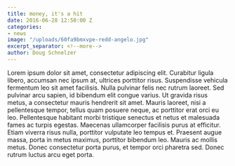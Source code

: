 ```yaml
---
title: money, it's a hit
date: 2016-06-28 12:50:00 Z
categories:
- news
image: "/uploads/60fa9bmxvpe-redd-angelo.jpg"
excerpt_separator: <!--more-->
author: Doug Schnelzer
---
```


Lorem ipsum dolor sit amet, consectetur adipiscing elit. Curabitur ligula libero, accumsan nec ipsum at, 
ultrices porttitor risus. Suspendisse vehicula fermentum leo sit amet facilisis. Nulla pulvinar felis nec 
rutrum laoreet. Sed pulvinar arcu sapien, id bibendum elit congue varius. Ut gravida risus metus, a consectetur 
mauris hendrerit sit amet. Mauris laoreet, nisi a pellentesque <!--more--> tempor, tellus quam posuere neque, ac porttitor 
erat orci eu leo. Pellentesque habitant morbi tristique senectus et netus et malesuada fames ac turpis 
egestas. Maecenas ullamcorper facilisis purus at efficitur. Etiam viverra risus nulla, porttitor 
vulputate leo tempus et. Praesent augue massa, porta in metus maximus, porttitor bibendum leo. Mauris ac 
mollis metus. Donec consectetur porta purus, et tempor orci pharetra sed. Donec rutrum luctus arcu eget porta.
